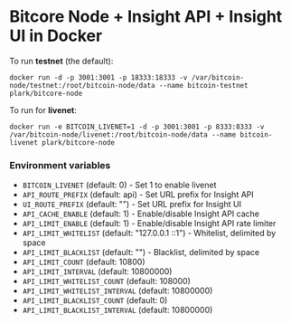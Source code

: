Bitcore Node + Insight API + Insight UI in Docker
=========

To run **testnet** (the default):

`docker run -d -p 3001:3001 -p 18333:18333 -v /var/bitcoin-node/testnet:/root/bitcoin-node/data --name bitcoin-testnet plark/bitcore-node`

To run for **livenet**:

`docker run -e BITCOIN_LIVENET=1 -d -p 3001:3001 -p 8333:8333 -v /var/bitcoin-node/livenet:/root/bitcoin-node/data --name bitcoin-livenet plark/bitcore-node`


### Environment variables

- `BITCOIN_LIVENET` (default: 0) - Set 1 to enable livenet
- `API_ROUTE_PREFIX` (default: api) - Set URL prefix for Insight API
- `UI_ROUTE_PREFIX` (default: "") - Set URL prefix for Insight UI
- `API_CACHE_ENABLE` (default: 1) - Enable/disable Insight API cache
- `API_LIMIT_ENABLE` (default: 1) - Enable/disable Insight API rate limiter
- `API_LIMIT_WHITELIST` (default: "127.0.0.1 ::1") - Whitelist, delimited by space
- `API_LIMIT_BLACKLIST` (default: "") - Blacklist, delimited by space
- `API_LIMIT_COUNT` (default: 10800)
- `API_LIMIT_INTERVAL` (default: 10800000)
- `API_LIMIT_WHITELIST_COUNT` (default: 108000)
- `API_LIMIT_WHITELIST_INTERVAL` (default: 10800000)
- `API_LIMIT_BLACKLIST_COUNT` (default: 0)
- `API_LIMIT_BLACKLIST_INTERVAL` (default: 10800000)
